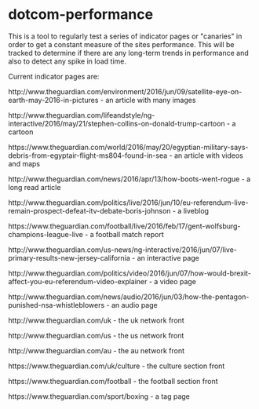 # dotcom-performance
<div>This is a tool to regularly test a series of indicator pages or "canaries" in order to get a constant measure of the sites performance. This will be tracked to determine if there are any long-term trends in performance and also to detect any spike in load time.</div>
<div><p>Current indicator pages are:</p>
<div>
    <p>http://www.theguardian.com/environment/2016/jun/09/satellite-eye-on-earth-may-2016-in-pictures - an article with many images</p>
    <p>http://www.theguardian.com/lifeandstyle/ng-interactive/2016/may/21/stephen-collins-on-donald-trump-cartoon - a cartoon</p>
    <p>https://www.theguardian.com/world/2016/may/20/egyptian-military-says-debris-from-egyptair-flight-ms804-found-in-sea - an article with videos and maps</p>
    <p>http://www.theguardian.com/news/2016/apr/13/how-boots-went-rogue - a long read article</p>
    <p>http://www.theguardian.com/politics/live/2016/jun/10/eu-referendum-live-remain-prospect-defeat-itv-debate-boris-johnson - a liveblog</p>
    <p>https://www.theguardian.com/football/live/2016/feb/17/gent-wolfsburg-champions-league-live - a football match report</p>
    <p>http://www.theguardian.com/us-news/ng-interactive/2016/jun/07/live-primary-results-new-jersey-california - an interactive page</p>
    <p>http://www.theguardian.com/politics/video/2016/jun/07/how-would-brexit-affect-you-eu-referendum-video-explainer - a video page</p>
    <p>http://www.theguardian.com/news/audio/2016/jun/03/how-the-pentagon-punished-nsa-whistleblowers - an audio page</p>
    <p>http://www.theguardian.com/uk - the uk network front</p>
    <p>http://www.theguardian.com/us - the us network front</p>
    <p>http://www.theguardian.com/au - the au network front</p>
    <p>https://www.theguardian.com/uk/culture - the culture section front</p>
    <p>https://www.theguardian.com/football - the football section front</p>
    <p>https://www.theguardian.com/sport/boxing - a tag page</p>
</div>
</div>
